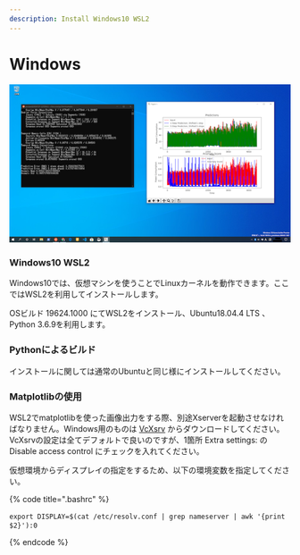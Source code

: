 ```yaml
---
description: Install Windows10 WSL2
---
```


# Windows

![&#x56F3;1-3](../../.gitbook/assets/1-3.png)

### Windows10 WSL2

Windows10では、仮想マシンを使うことでLinuxカーネルを動作できます。ここではWSL2を利用してインストールします。

OSビルド 19624.1000 にてWSL2をインストール、Ubuntu18.04.4 LTS 、Python 3.6.9を利用します。

### **Pythonによるビルド**

インストールに関しては通常のUbuntuと同じ様にインストールしてください。

### Matplotlibの使用

WSL2でmatplotlibを使った画像出力をする際、別途Xserverを起動させなければなりません。Windows用のものは [VcXsrv](https://sourceforge.net/projects/vcxsrv/) からダウンロードしてください。VcXsrvの設定は全てデフォルトで良いのですが、1箇所 Extra settings: のDisable access control にチェックを入れてください。

仮想環境からディスプレイの指定をするため、以下の環境変数を指定してください。

{% code title=".bashrc" %}
```text
export DISPLAY=$(cat /etc/resolv.conf | grep nameserver | awk '{print $2}'):0
```
{% endcode %}



 

